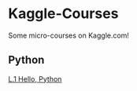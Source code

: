 # Kaggle-Courses
Some micro-courses on Kaggle.com!

## Python
[L.1 Hello, Python](Python%20%231%20Exercise_%20Syntax%2C%20Variables%2C%20and%20Numbers.ipynb)

